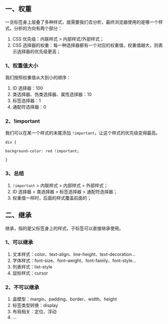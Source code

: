 ## 一、权重

一旦标签身上层叠了多种样式，就需要我们去分析，最终浏览器使用的是哪一个样式。分析的方向有两个部分：

1. CSS 优先级：内联样式 > 内部样式/外部样式；
2. CSS 选择器的权重：每一种选择器都有一个对应的权重值，权重值越大，则表示选择器的优先级更高；

### 1、权重值大小

我们按照权重值从大到小的顺序：

1. ID 选择器：100
2. 类选择器、伪类选择器、属性选择器：10
3. 标签选择器：1
4. 通配符选择器：0

### 2、!important

我们可以在某一个样式的末尾添加 `!important`，让这个样式的优先级变得最高。

```
div {

background-color: red !important;

}
```

### 3、总结

1. `!important` > 内联样式 > 内部样式 = 外部样式；
2. ID 选择器 > 类选择器 > 标签选择器 > 通配符选择器；
3. 权重值一样时，后面的样式覆盖前面的；

## 二、继承

继承，指的是父标签身上的样式，子标签可以直接继承使用。

### 1、可以继承

1. 文本样式：color、text-align、line-height、text-decoration…
2. 字体样式：font-size、font-weight、font-family、font-style…
3. 列表样式：list-style
4. 鼠标样式：cursor

### 2、不可以继承

1. 盒模型：margin、padding、border、width、height
2. 标签类型转换：display
3. 布局相关：定位、浮动
4. …